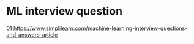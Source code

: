 # ML interview question
01 https://www.simplilearn.com/machine-learning-interview-questions-and-answers-article
